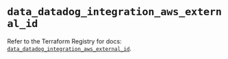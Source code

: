 # `data_datadog_integration_aws_external_id`

Refer to the Terraform Registry for docs: [`data_datadog_integration_aws_external_id`](https://registry.terraform.io/providers/datadog/datadog/3.78.0/docs/data-sources/integration_aws_external_id).
